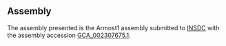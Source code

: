 

Assembly
--------

The assembly presented is the Armost1 assembly submitted to
[INSDC](http://www.insdc.org) with the assembly accession
[GCA\_002307675.1](http://www.ebi.ac.uk/ena/data/view/GCA_002307675.1).
